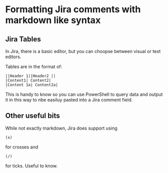 # Formatting Jira comments with markdown like syntax

## Jira Tables
In Jira, there is a basic editor, but you can choopse between visual or text editors.

Tables are in the format of:
```
||Header 1||Header2 ||
|Content1| Content2|
|Content 1a| Content2a|
```
This is handy to know so you can use PowerShell to query data and output it in this way to nbe easiluy pasted into a Jira comment field.

## Other useful bits

While not exactly markdown, Jira does support using 
```
(x)
```
for crosses and
```
(/)
```
for ticks. Useful to know.